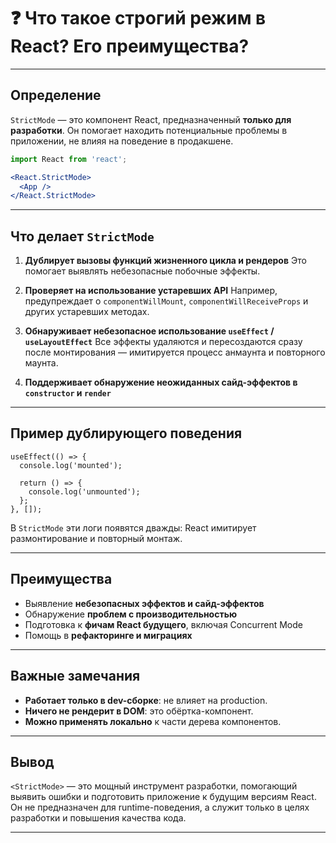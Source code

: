 # ❓ Что такое строгий режим в React? Его преимущества?

---

## Определение

`StrictMode` — это компонент React, предназначенный **только для разработки**. Он помогает находить потенциальные проблемы в приложении, не влияя на поведение в продакшене.

```jsx
import React from 'react';

<React.StrictMode>
  <App />
</React.StrictMode>
```

---

## Что делает `StrictMode`

1. **Дублирует вызовы функций жизненного цикла и рендеров**
   Это помогает выявлять небезопасные побочные эффекты.

2. **Проверяет на использование устаревших API**
   Например, предупреждает о `componentWillMount`, `componentWillReceiveProps` и других устаревших методах.

3. **Обнаруживает небезопасное использование `useEffect` / `useLayoutEffect`**
   Все эффекты удаляются и пересоздаются сразу после монтирования — имитируется процесс анмаунта и повторного маунта.

4. **Поддерживает обнаружение неожиданных сайд-эффектов в `constructor` и `render`**

---

## Пример дублирующего поведения

```tsx
useEffect(() => {
  console.log('mounted');

  return () => {
    console.log('unmounted');
  };
}, []);
```

В `StrictMode` эти логи появятся дважды: React имитирует размонтирование и повторный монтаж.

---

## Преимущества

* Выявление **небезопасных эффектов и сайд-эффектов**
* Обнаружение **проблем с производительностью**
* Подготовка к **фичам React будущего**, включая Concurrent Mode
* Помощь в **рефакторинге и миграциях**

---

## Важные замечания

* **Работает только в dev-сборке**: не влияет на production.
* **Ничего не рендерит в DOM**: это обёртка-компонент.
* **Можно применять локально** к части дерева компонентов.

---

## Вывод

`<StrictMode>` — это мощный инструмент разработки, помогающий выявить ошибки и подготовить приложение к будущим версиям React. Он не предназначен для runtime-поведения, а служит только в целях разработки и повышения качества кода.

---
